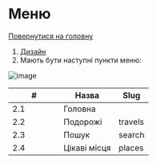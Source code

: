 # Меню

[Повернутися на головну](../Requirements.md)

1. [Дизайн](https://www.figma.com/file/mh7iDnG6ec7yiC0SCGad7L/Long-Travel?node-id=0-1\&t=7E9eu3VPTfTaBhg2-0)
2. Мають бути наступні пункти меню:

![image](https://github.com/scholokov/long-travel-2/assets/22824947/cd0b97c9-2de3-4895-b038-9abce4da4061)

<table data-full-width="true"><thead><tr><th width="86.33333333333331">#</th><th>Назва</th><th>Slug</th></tr></thead><tbody><tr><td>2.1</td><td>Головна</td><td></td></tr><tr><td>2.2</td><td>Подорожі</td><td>travels</td></tr><tr><td>2.3</td><td>Пошук</td><td>search</td></tr><tr><td>2.4</td><td>Цікаві місця</td><td>places</td></tr></tbody></table>
